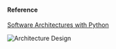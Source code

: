 #### Reference
[Software Architectures with Python](http://www.rgonzo.us/shiny/books/Software%20Architecture%20with%20Python.pdf)

![Architecture Design](images\architecture)